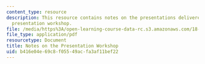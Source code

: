 ```yaml
---
content_type: resource
description: This resource contains notes on the presentations delivered during the
  presentation workshop.
file: /media/https%3A/open-learning-course-data-rc.s3.amazonaws.com/18-821-project-laboratory-in-mathematics-spring-2013/b416e04e69c8f05549acfa3af11bef22_MIT18_821S13_presentwkspnotes.pdf
file_type: application/pdf
resourcetype: Document
title: Notes on the Presentation Workshop
uid: b416e04e-69c8-f055-49ac-fa3af11bef22
---
```

